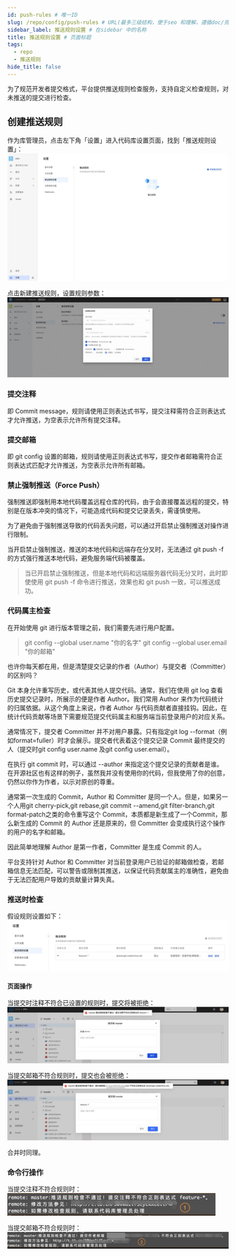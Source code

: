 ```yaml
---
id: push-rules # 唯一ID
slug: /repo/config/push-rules # URL(最多三级结构，便于seo 和理解，遵循doc/资源/具体说明项 的原则)
sidebar_label: 推送规则设置 # 在sidebar 中的名称
title: 推送规则设置 # 页面标题
tags:
  - repo
  - 推送规则
hide_title: false
---
```



为了规范开发者提交格式，平台提供推送规则检查服务，支持自定义检查规则，对未推送的提交进行检查。

## 创建推送规则
作为库管理员，点击左下角「设置」进入代码库设置页面，找到「推送规则设置」：
![](./img/33.jpg)

点击新建推送规则，设置规则参数：
![](./img/34.jpg)

### 提交注释

即 Commit message，规则请使用正则表达式书写，提交注释需符合正则表达式才允许推送，为空表示允许所有提交注释。

### 提交邮箱

即 git config 设置的邮箱，规则请使用正则表达式书写，提交作者邮箱需符合正则表达式匹配才允许推送，为空表示允许所有邮箱。

### 禁止强制推送（Force Push）

强制推送即强制用本地代码覆盖远程仓库的代码，由于会直接覆盖远程的提交，特别是在版本冲突的情况下，可能造成代码和提交记录丢失，需谨慎使用。

为了避免由于强制推送导致的代码丢失问题，可以通过开启禁止强制推送对操作进行限制。

当开启禁止强制推送，推送的本地代码和远端存在分叉时，无法通过 git push -f 的方式强行推送本地代码，避免服务端代码被覆盖。

> 当已开启禁止强制推送，但是本地代码和远端服务器代码无分叉时，此时即使使用 git push -f 命令进行推送，效果也和 git push 一致，可以推送成功。

### 代码属主检查

在开始使用 git 进行版本管理之前，我们需要先进行用户配置。
> git config --global user.name "你的名字"
git config --global user.email "你的邮箱"

也许你每天都在用，但是清楚提交记录的作者（Author）与提交者（Committer）的区别吗？

Git 本身允许重写历史，或代表其他人提交代码。通常，我们在使用 git log 查看历史提交记录时，所展示的便是作者 Author。我们常用 Author 来作为代码统计的归属依据。从这个角度上来说，作者 Author 与代码贡献者直接挂钩。因此，在统计代码贡献等场景下需要规范提交代码属主和服务端当前登录用户的对应关系。

通常情况下，提交者 Committer 并不对用户暴露。只有指定git log --format（例如format=fuller）时才会展示。提交者代表着这个提交记录 Commit 最终提交的人（提交时git config user.name 及git config user.email）。

在执行 git commit 时，可以通过 --author 来指定这个提交记录的贡献者是谁。在开源社区也有这样的例子，虽然我并没有使用你的代码，但我使用了你的创意，仍然以你作为作者，以示对原创的尊重。

通常第一次生成的 Commit，Author 和 Committer 是同一个人。但是，如果另一个人用git cherry-pick,git rebase,git commit --amend,git filter-branch,git format-patch之类的命令重写这个 Commit，本质都是新生成了一个Commit，那么新生成的 Commit 的 Author 还是原来的，但 Committer 会变成执行这个操作的用户的名字和邮箱。

因此简单地理解 Author 是第一作者，Committer 是生成 Commit 的人。

平台支持针对 Author 和 Committer 对当前登录用户已验证的邮箱做检查，若邮箱信息无法匹配，可以警告或限制其推送，以保证代码贡献属主的准确性，避免由于无法匹配用户导致的贡献量计算失真。

###  推送时检查
假设规则设置如下：
![](./img/35.jpg)

#### 页面操作
当提交时注释不符合已设置的规则时，提交将被拒绝：
![](./img/36.jpg)

当提交邮箱不符合规则时，提交也会被拒绝：
![](./img/37.jpg)

合并时同理。

###  命令行操作
当提交注释不符合规则时：
![](./img/38.jpg)

当提交邮箱不符合规则时：
![](./img/39.jpg)